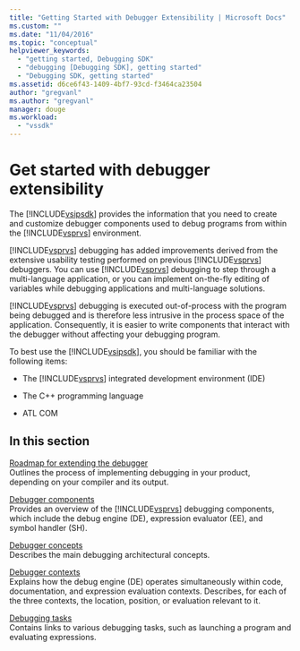 ```yaml
---
title: "Getting Started with Debugger Extensibility | Microsoft Docs"
ms.custom: ""
ms.date: "11/04/2016"
ms.topic: "conceptual"
helpviewer_keywords: 
  - "getting started, Debugging SDK"
  - "debugging [Debugging SDK], getting started"
  - "Debugging SDK, getting started"
ms.assetid: d6ce6f43-1409-4bf7-93cd-f3464ca23504
author: "gregvanl"
ms.author: "gregvanl"
manager: douge
ms.workload: 
  - "vssdk"
---
```

# Get started with debugger extensibility
The [!INCLUDE[vsipsdk](../../extensibility/includes/vsipsdk_md.md)] provides the information that you need to create and customize debugger components used to debug programs from within the [!INCLUDE[vsprvs](../../code-quality/includes/vsprvs_md.md)] environment.  
  
 [!INCLUDE[vsprvs](../../code-quality/includes/vsprvs_md.md)] debugging has added improvements derived from the extensive usability testing performed on previous [!INCLUDE[vsprvs](../../code-quality/includes/vsprvs_md.md)] debuggers. You can use [!INCLUDE[vsprvs](../../code-quality/includes/vsprvs_md.md)] debugging to step through a multi-language application, or you can implement on-the-fly editing of variables while debugging applications and multi-language solutions.  
  
 [!INCLUDE[vsprvs](../../code-quality/includes/vsprvs_md.md)] debugging is executed out-of-process with the program being debugged and is therefore less intrusive in the process space of the application. Consequently, it is easier to write components that interact with the debugger without affecting your debugging program.  
  
 To best use the [!INCLUDE[vsipsdk](../../extensibility/includes/vsipsdk_md.md)], you should be familiar with the following items:  
  
- The [!INCLUDE[vsprvs](../../code-quality/includes/vsprvs_md.md)] integrated development environment (IDE)  
  
- The C++ programming language  
  
- ATL COM  
  
## In this section  
 [Roadmap for extending the debugger](../../extensibility/debugger/roadmap-for-extending-the-debugger.md)  
 Outlines the process of implementing debugging in your product, depending on your compiler and its output.  
  
 [Debugger components](../../extensibility/debugger/debugger-components.md)  
 Provides an overview of the [!INCLUDE[vsprvs](../../code-quality/includes/vsprvs_md.md)] debugging components, which include the debug engine (DE), expression evaluator (EE), and symbol handler (SH).  
  
 [Debugger concepts](../../extensibility/debugger/debugger-concepts.md)  
 Describes the main debugging architectural concepts.  
  
 [Debugger contexts](../../extensibility/debugger/debugger-contexts.md)  
 Explains how the debug engine (DE) operates simultaneously within code, documentation, and expression evaluation contexts. Describes, for each of the three contexts, the location, position, or evaluation relevant to it.  
  
 [Debugging tasks](../../extensibility/debugger/debugging-tasks.md)  
 Contains links to various debugging tasks, such as launching a program and evaluating expressions.